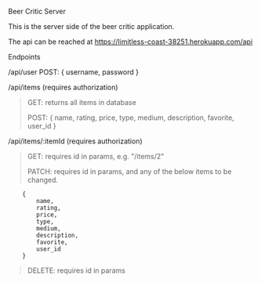 Beer Critic Server

This is the server side of the beer critic application.

The api can be reached at https://limitless-coast-38251.herokuapp.com/api

Endpoints

/api/user
    POST:  { username, password }

/api/items (requires authorization)
>    GET:   returns all items in database
>
>    POST:   {
            name,
            rating,
            price,
            type,
            medium,
            description,
            favorite,
            user_id
        }

/api/items/:itemId (requires authorization)
>    GET: requires id in params, e.g. "/items/2"
>
>    PATCH: requires id in params, and any of the below items to be changed.

        {
            name,
            rating,
            price,
            type,
            medium,
            description,
            favorite,
            user_id
        }
>
>    DELETE: requires id in params